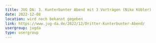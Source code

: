 ```yaml
---
title: JUG DA: 3. Kunterbunter Abend mit 3 Vorträgen (Niko Köbler)
date: 2022-12-08
location: wird noch bekannt gegeben
link: https://www.jug-da.de/2022/12/Dritter-Kunterbunter-Abend/
usergroup: jugda
type: usergroup
---
```

